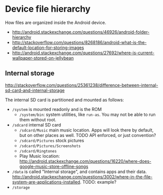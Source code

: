# Device file hierarchy

How files are organized inside the Android device.

- <http://android.stackexchange.com/questions/46926/android-folder-hierarchy>
- <http://stackoverflow.com/questions/8268186/android-what-is-the-default-location-for-storing-images>
- <http://android.stackexchange.com/questions/27692/where-is-current-wallpaper-stored-on-jellybean>

## Internal storage

<http://stackoverflow.com/questions/25361238/difference-between-internal-sd-card-and-internal-storage>

The internal SD card is partitioned and mounted as follows:

-   `/system` is mounted readonly and is the ROM
    - `/system/bin`: system utilities, like `run-as`. You may not be able to run them without root.
-   `/sdcard` internal SD card
    - `/sdcard/Music` main music location. Apps will look there by default, but on other places as well. TODO API enforced, or just convention?
    - `/sdcard/Pictures` stock pictures
    - `/sdcard/Pictures/Screenshots`
    - `/sdcard/Ringtones`
    - Play Music location: <http://android.stackexchange.com/questions/16220/where-does-google-music-store-offline-songs>
-   `/data` is called "Internal storage", and contains apps and their data. <http://android.stackexchange.com/questions/3002/where-in-the-file-system-are-applications-installed>. TODO: example?
-   `/storage`
